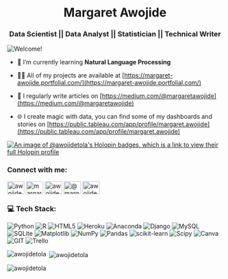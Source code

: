 <h1 align = "center">Margaret Awojide</h1>
<h3 align="center">Data Scientist || Data Analyst || Statistician || Technical Writer</h3>

![Welcome!](https://user-images.githubusercontent.com/49078266/185427734-60acc502-3de3-4593-9d80-4a4398ae2c29.gif)

<!--## :book: About Me
- 💻Data Analyst/Scientist
- 🔭 Technical Writer
- ⚡ Interested in Research -->

- 🌱 I’m currently learning **Natural Language Processing**

- 👨‍💻 All of my projects are available at [https://margaret-awojide.portfolial.com/](https://margaret-awojide.portfolial.com/)

- 📝 I regularly write articles on [https://medium.com/@margaretawojide](https://medium.com/@margaretawojide)
  
- 🌐 I create magic with data, you can find some of my dashboards and stories on [https://public.tableau.com/app/profile/margaret.awojide](https://public.tableau.com/app/profile/margaret.awojide)

[![An image of @awojidetola's Holopin badges, which is a link to view their full Holopin profile](https://holopin.io/api/user/board?user=awojidetola)](https://holopin.io/@awojidetola)

<h3 align="left">Connect with me:</h3>
<p align="left">
<a href="https://twitter.com/awojidemargaret" target="blank"><img align="center" src="https://raw.githubusercontent.com/rahuldkjain/github-profile-readme-generator/master/src/images/icons/Social/twitter.svg" alt="awojidemargaret" height="30" width="40" /></a>
<a href="https://linkedin.com/in/margaret-awojide" target="blank"><img align="center" src="https://raw.githubusercontent.com/rahuldkjain/github-profile-readme-generator/master/src/images/icons/Social/linked-in-alt.svg" alt="margaret-awojide" height="30" width="40" /></a>
<a href="https://kaggle.com/awojidemargaret" target="blank"><img align="center" src="https://raw.githubusercontent.com/rahuldkjain/github-profile-readme-generator/master/src/images/icons/Social/kaggle.svg" alt="awojidemargaret" height="30" width="40" /></a>
<a href="https://medium.com/@margaretawojide" target="blank"><img align="center" src="https://raw.githubusercontent.com/rahuldkjain/github-profile-readme-generator/master/src/images/icons/Social/medium.svg" alt="@margaretawojide" height="30" width="40" /></a>
<a href="https://www.hackerrank.com/awojidemargaret1" target="blank"><img align="center" src="https://raw.githubusercontent.com/rahuldkjain/github-profile-readme-generator/master/src/images/icons/Social/hackerrank.svg" alt="awojidemargaret1" height="30" width="40" /></a>
</p>


### 💻 Tech Stack:

![Python](https://img.shields.io/badge/python-3670A0?style=for-the-badge&logo=python&logoColor=ffdd54) ![R](https://img.shields.io/badge/r-%23276DC3.svg?style=for-the-badge&logo=r&logoColor=white) ![HTML5](https://img.shields.io/badge/html5-%23E34F26.svg?style=for-the-badge&logo=html5&logoColor=white) ![Heroku](https://img.shields.io/badge/heroku-%23430098.svg?style=for-the-badge&logo=heroku&logoColor=white) ![Anaconda](https://img.shields.io/badge/Anaconda-%2344A833.svg?style=for-the-badge&logo=anaconda&logoColor=white) ![Django](https://img.shields.io/badge/django-%23092E20.svg?style=for-the-badge&logo=django&logoColor=white) ![MySQL](https://img.shields.io/badge/mysql-%2300000f.svg?style=for-the-badge&logo=mysql&logoColor=white) ![SQLite](https://img.shields.io/badge/sqlite-%2307405e.svg?style=for-the-badge&logo=sqlite&logoColor=white) ![Matplotlib](https://img.shields.io/badge/Matplotlib-%23ffffff.svg?style=for-the-badge&logo=Matplotlib&logoColor=black) ![NumPy](https://img.shields.io/badge/numpy-%23013243.svg?style=for-the-badge&logo=numpy&logoColor=white) ![Pandas](https://img.shields.io/badge/pandas-%23150458.svg?style=for-the-badge&logo=pandas&logoColor=white) ![scikit-learn](https://img.shields.io/badge/scikit--learn-%23F7931E.svg?style=for-the-badge&logo=scikit-learn&logoColor=white) ![Scipy](https://img.shields.io/badge/SciPy-%230C55A5.svg?style=for-the-badge&logo=scipy&logoColor=%white) ![Canva](https://img.shields.io/badge/Canva-%2300C4CC.svg?style=for-the-badge&logo=Canva&logoColor=white) ![GIT](https://img.shields.io/badge/Git-fc6d26?style=for-the-badge&logo=git&logoColor=white) ![Trello](https://img.shields.io/badge/Trello-%23026AA7.svg?style=for-the-badge&logo=Trello&logoColor=white)

<p><img align="left" src="https://github-readme-stats.vercel.app/api/top-langs?username=awojidetola&show_icons=true&locale=en&layout=compact" alt="awojidetola" /></p>

<p>&nbsp;<img align="center" src="https://github-readme-stats.vercel.app/api?username=awojidetola&show_icons=true&locale=en" alt="awojidetola" /></p>

<p><img align="center" src="https://github-readme-streak-stats.herokuapp.com/?user=awojidetola&" alt="awojidetola" /></p>

<!--
## Projects

| Title | Description | Links |
| --- | --- | --- |
| **Demographics Forecast** | In this project, a web application was built that analyzes and forecasts the population, crude birth rate and crude death rate of all west african countries | [Deployed App](https://awojidetola-west-african-population-foreca-streamlit-app-3nb8ca.streamlitapp.com/), [Github Repo](https://github.com/awojidetola/West-African-Population-Forecast), [Demo Video](https://user-images.githubusercontent.com/49078266/187939059-5031b37c-9d25-48d9-b1b0-183202942b70.mp4) |
| **Phone Price Prediction** | In this project the price ranges of a mobile phone is predicted based on its specifications and functionalities | [Deployed App](https://awojidetola-mobile-phone-price-prediction-prediction-mma8kw.streamlitapp.com/) , [Github Repo](https://github.com/awojidetola/Mobile-Phone-Price-Prediction) |
|**Youtube Analysis**|In this project, the top 20 youtube channels, based on number of subscribers, are analyzed |[Github Repo](https://github.com/awojidetola/Youtube-Analysis) , [Dashboard](https://public.tableau.com/app/profile/margaret.awojide/viz/Top200YoutubersDashboard/Dashboard1) , [Report](https://github.com/awojidetola/Youtube-Analysis/raw/main/Report.pdf)  | 
| **Patch & Porsey** | This project conducts a thorough exploratory data analysis on a fictional Paper company using SQL | [Github Repo](https://github.com/awojidetola/Udacity-Data-Analysis-ND/tree/main/Patch_and_Porsey_Papers) |
| **PISA** | This project analyzes the skills, knowledge and future plans for high school seniors based on the Program for International Students in 2012 |[Github Repo](https://github.com/awojidetola/Udacity-Data-Analysis-ND/tree/main/PISA%202012%20Analysis)|
| **IMDB Movie Analysis** |The International database for Movies from 1960 to 2015 is analyzed based on movie casts, genre, revenue etc. |[Github Repo](https://github.com/awojidetola/Udacity-Data-Analysis-ND/tree/main/IMDB%20Movies%20Analysis) , [Dashboard](https://public.tableau.com/app/profile/margaret.awojide/viz/IMDBMovieDashboard_16554219196260/Dashboard1?publish=yes)|
| **Twitter We Rate Dogs Analysis** |In this project, the @weratedogs twitter archive is scraped from the Twitter API and wrangled. Analysis is conducted on the wrangled data|[Github Repo](https://github.com/awojidetola/Udacity-Data-Analysis-ND/tree/main/WeRateDogs%20Project)|
| **International Expansion Project** | This project uses Segmentation to analyze countries similar to USA in terms of Education, Economy and Environment for a Retail Store Expansion. |[Github Repo](https://github.com/awojidetola/Predictive-Analytics-for-Business-Nanodegree-/tree/main/Segmentation:%20International%20Expansion%20Project), [Dashboard](https://public.tableau.com/app/profile/margaret.awojide/viz/SegmentationProject_16560714846690/Sheet1?publish=yes)|
| **Supermarket Data Analysis** | The analysis of a fictional Supermarket is conducted for this three branches in Lagos, Abuja and Port Harcourt|[Github Repo](https://github.com/awojidetola/Supermarket-Analysis-Project), [Executive Summary](https://github.com/awojidetola/Supermarket-Analysis-Project/raw/main/Executive%20Summary.pdf) |
| **COVID 19 Data Analysis**| This conducts analysis of the economic impact of COVID 19 in Nigeria | [Github Repo](https://github.com/awojidetola/Data-Analysis-Covid-19), [Presentation](https://github.com/awojidetola/Data-Analysis-Covid-19/raw/main/Data%20Analysis%20COVID%2019.pptx)|
|**Customer Response Prediction**|This is a submission for the DSN 2021 Hackathon. Using Machine Learning, the customer response of a leading e-commerce company is predicted post-pandemic|[Github Repo](https://github.com/awojidetola/DSN-Bootcamp-Hackathon-Customer-Response-Prediction-) |
-->

<!--### Blogs posts-->
<!-- BLOG-POST-LIST:START -->
<!-- BLOG-POST-LIST:END -->



